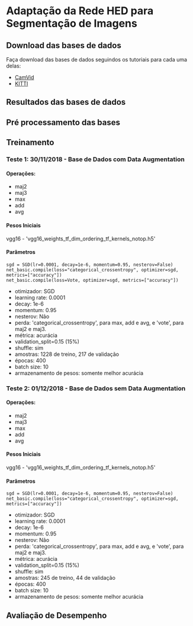 # Adaptação da Rede HED para Segmentação de Imagens

## Download das bases de dados

Faça download das bases de dados seguindos os tutoriais para cada uma delas:
* [CamVid](data/CamVid/) 
* [KITTI](data/Kitti/) 

## Resultados das bases de dados

## Pré processamento das bases

## Treinamento

### Teste 1: 30/11/2018 - Base de Dados com Data Augmentation

#### Operações:
- maj2
- maj3
- max
- add
- avg

#### Pesos Iniciais

vgg16 - 'vgg16_weights_tf_dim_ordering_tf_kernels_notop.h5'

#### Parâmetros
```
sgd = SGD(lr=0.0001, decay=1e-6, momentum=0.95, nesterov=False)
net_basic.compile(loss="categorical_crossentropy", optimizer=sgd, metrics=["accuracy"])
net_basic.compile(loss=Vote, optimizer=sgd, metrics=["accuracy"])
```

- otimizador: SGD
- learning rate: 0.0001
- decay: 1e-6
- momentum: 0.95
- nesterov: Não
- perda: 'categorical_crossentropy', para max, add e avg, e 'vote', para maj2 e maj3.
- métrica: acurácia
- validation_split=0.15 (15%)
- shuffle: sim
- amostras: 1228 de treino, 217 de validação
- épocas: 400
- batch size: 10
- armazenamento de pesos: somente melhor acurácia


### Teste 2: 01/12/2018 - Base de Dados sem Data Augmentation

#### Operações:
- maj2
- maj3
- max
- add
- avg

#### Pesos Iniciais

vgg16 - 'vgg16_weights_tf_dim_ordering_tf_kernels_notop.h5'

#### Parâmetros
```
sgd = SGD(lr=0.0001, decay=1e-6, momentum=0.95, nesterov=False)
net_basic.compile(loss="categorical_crossentropy", optimizer=sgd, metrics=["accuracy"])
```

- otimizador: SGD
- learning rate: 0.0001
- decay: 1e-6
- momentum: 0.95
- nesterov: Não
- perda: 'categorical_crossentropy', para max, add e avg, e 'vote', para maj2 e maj3.
- métrica: acurácia
- validation_split=0.15 (15%)
- shuffle: sim
- amostras: 245 de treino, 44 de validação
- épocas: 400
- batch size: 10
- armazenamento de pesos: somente melhor acurácia

## Avaliação de Desempenho